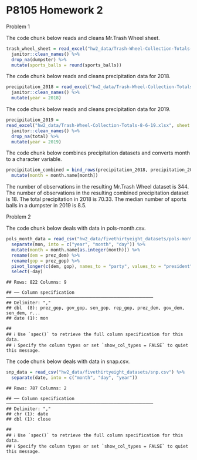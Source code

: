 P8105 Homework 2
================

Problem 1

The code chunk below reads and cleans Mr.Trash Wheel sheet.

``` r
trash_wheel_sheet = read_excel("hw2_data/Trash-Wheel-Collection-Totals-8-6-19.xlsx", sheet = "Mr. Trash Wheel", range = "A2:N408") %>%
  janitor::clean_names() %>%
  drop_na(dumpster) %>%
  mutate(sports_balls = round(sports_balls))
```

The code chunk below reads and cleans precipitation data for 2018.

``` r
precipitation_2018 = read_excel("hw2_data/Trash-Wheel-Collection-Totals-8-6-19.xlsx", sheet = "2018 Precipitation", range = "A2:B14") %>%
  janitor::clean_names() %>%
  mutate(year = 2018)
```

The code chunk below reads and cleans precipitation data for 2019.

``` r
precipitation_2019 = 
read_excel("hw2_data/Trash-Wheel-Collection-Totals-8-6-19.xlsx", sheet = "2019 Precipitation", range = "A2:B14") %>%
  janitor::clean_names() %>%
  drop_na(total) %>%
  mutate(year = 2019)
```

The code chunk below combines precipitation datasets and converts month
to a character variable.

``` r
precipitation_combined = bind_rows(precipitation_2018, precipitation_2019) %>%
  mutate(month = month.name[month])
```

The number of observations in the resulting Mr.Trash Wheel dataset is
344. The number of observations in the resulting combined precipitation
dataset is 18. The total precipitation in 2018 is 70.33. The median
number of sports balls in a dumpster in 2019 is 8.5.

Problem 2

The code chunk below deals with data in pols-month.csv.

``` r
pols_month_data = read_csv("hw2_data/fivethirtyeight_datasets/pols-month.csv") %>% 
  separate(mon, into = c("year", "month", "day")) %>%
  mutate(month = month.name[as.integer(month)]) %>%
  rename(dem = prez_dem) %>%
  rename(gop = prez_gop) %>%
  pivot_longer(c(dem, gop), names_to = "party", values_to = "president") %>%
  select(-day)
```

    ## Rows: 822 Columns: 9

    ## ── Column specification ────────────────────────────────────────────────────────
    ## Delimiter: ","
    ## dbl  (8): prez_gop, gov_gop, sen_gop, rep_gop, prez_dem, gov_dem, sen_dem, r...
    ## date (1): mon

    ## 
    ## ℹ Use `spec()` to retrieve the full column specification for this data.
    ## ℹ Specify the column types or set `show_col_types = FALSE` to quiet this message.

The code chunk below deals with data in snap.csv.

``` r
snp_data = read_csv("hw2_data/fivethirtyeight_datasets/snp.csv") %>%
  separate(date, into = c("month", "day", "year"))
```

    ## Rows: 787 Columns: 2

    ## ── Column specification ────────────────────────────────────────────────────────
    ## Delimiter: ","
    ## chr (1): date
    ## dbl (1): close

    ## 
    ## ℹ Use `spec()` to retrieve the full column specification for this data.
    ## ℹ Specify the column types or set `show_col_types = FALSE` to quiet this message.
